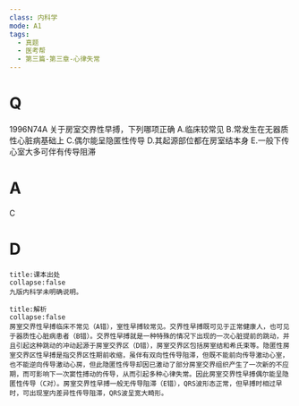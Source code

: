 ```yaml
---
class: 内科学
mode: A1
tags:
  - 真题
  - 医考帮
  - 第三篇-第三章-心律失常
---
```


# Q
1996N74A 关于房室交界性早搏，下列哪项正确
A.临床较常见
B.常发生在无器质性心脏病基础上
C.偶尔能呈隐匿性传导
D.其起源部位都在房室结本身
E.一般下传心室大多可伴有传导阻滞

# A
C
# D
```ad-note
title:课本出处
collapse:false
九版内科学未明确说明。
```

```ad-summary
title:解析
collapse:false
房室交界性早搏临床不常见（A错），室性早搏较常见。交界性早搏既可见于正常健康人，也可见于器质性心脏病患者（B错）。交界性早搏就是一种特殊的情况下出现的一次心脏提前的跳动，并且引起这种跳动的冲动起源于房室交界区（D错），房室交界区包括房室结和希氏束等。隐匿性房室交界区性早搏是指交界区性期前收缩，虽伴有双向性传导阻滞，但既不能前向传导激动心室，也不能逆向传导激动心房，但此隐匿性传导却因已激动了部分房室交界组织产生了一次新的不应期，而可影响下一次窦性搏动的传导，从而引起多种心律失常。因此房室交界性早搏偶尔能呈隐匿性传导（C对）。房室交界性早搏一般无传导阻滞（E错），QRS波形态正常，但早搏时相过早时，可出现室内差异性传导阻滞，QRS波呈宽大畸形。
```

